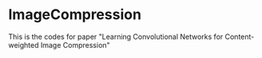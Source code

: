 # ImageCompression
This is the codes for paper "Learning Convolutional Networks for Content-weighted Image Compression"
